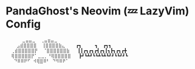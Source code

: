 # PandaGhost's Neovim (💤 LazyVim) Config

```
      ⣀⣤⣤⣀  ⢀⣤⣶⣤⣀                        
    ⣠⣾⣿⣿⣿⣿  ⢸⣿⣿⣿⣿⣷⣄    ┏┓     ┓  ┏┓┓     
  ⢀⣾⣿⣿⣿⣿⣿⡟  ⠈⣿⣿⣿⣿⣿⣿⣷   ┃┃┏┓┏┓┏┫┏┓┃┓┣┓┏┓┏╋
  ⢿⣿⣿⣿⣿⣿⡟⠁⣀⣀⡀⠘⢿⣿⣿⣿⣿⣿   ┣┛┗┻┛┗┗┻┗┻┗┛┛┗┗┛┛┗
   ⠙⠿⠿⠟⠋ ⠺⢿⣿⠿⠃ ⠙⠻⠿⠟⠁                     
```
